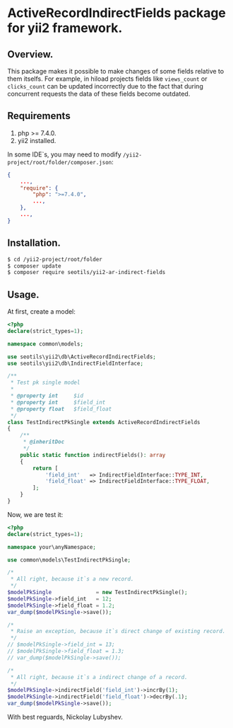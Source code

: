 # ActiveRecordIndirectFields package for yii2 framework.

## Overview.

This package makes it possible to make changes of some fields
relative to them itselfs. For example, in hiload projects fields
like `views_count` or `сlicks_count` can be updated
incorrectly due to the fact that during concurrent requests
the data of these fields become outdated.

## Requirements

1. php >= 7.4.0.
2. yii2 installed.

In some IDE\`s, you may need to modify `/yii2-project/root/folder/composer.json`:

```json
{
    ...,
    "require": {
        "php": ">=7.4.0",
        ...,
    },
    ...,
}
```
 
## Installation.

```bash
$ cd /yii2-project/root/folder
$ composer update
$ composer require seotils/yii2-ar-indirect-fields
```

## Usage.

At first, create a model:

```php
<?php
declare(strict_types=1);

namespace common\models;

use seotils\yii2\db\ActiveRecordIndirectFields;
use seotils\yii2\db\IndirectFieldInterface;

/**
 * Test pk single model
 *
 * @property int     $id
 * @property int     $field_int
 * @property float   $field_float
 */
class TestIndirectPkSingle extends ActiveRecordIndirectFields
{
    /**
     * @inheritDoc
     */
    public static function indirectFields(): array
    {
        return [
            'field_int'   => IndirectFieldInterface::TYPE_INT,
            'field_float' => IndirectFieldInterface::TYPE_FLOAT,
        ];
    }
}
```

Now, we are test it:

```php
<?php
declare(strict_types=1);

namespace your\anyNamespace;

use common\models\TestIndirectPkSingle;

/* 
 * All right, because it`s a new record.
 */
$modelPkSingle              = new TestIndirectPkSingle();
$modelPkSingle->field_int   = 12;
$modelPkSingle->field_float = 1.2;
var_dump($modelPkSingle->save());

/* 
 * Raise an exception, because it`s direct change of existing record.
 */
// $modelPkSingle->field_int = 13;
// $modelPkSingle->field_float = 1.3;
// var_dump($modelPkSingle->save());

/* 
 * All right, because it`s a indirect change of a record.
 */
$modelPkSingle->indirectField('field_int')->incrBy(1);
$modelPkSingle->indirectField('field_float')->decrBy(.1);
var_dump($modelPkSingle->save());
```

With best reguards, Nickolay Lubyshev.
